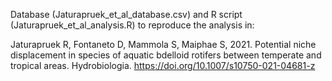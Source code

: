 Database (Jaturapruek_et_al_database.csv) and R script (Jaturapruek_et_al_analysis.R) to reproduce the analysis in:

Jaturapruek R, Fontaneto D, Mammola S, Maiphae S, 2021. Potential niche displacement in species of aquatic bdelloid rotifers between temperate and tropical areas. Hydrobiologia. https://doi.org/10.1007/s10750-021-04681-z
